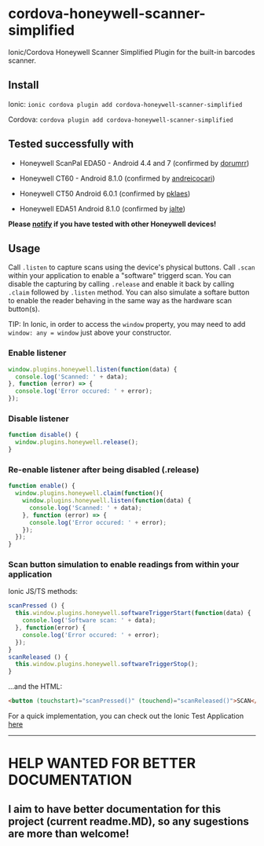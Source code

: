 # cordova-honeywell-scanner-simplified
Ionic/Cordova Honeywell Scanner Simplified Plugin for the built-in barcodes scanner.

Install
-------

Ionic: `ionic cordova plugin add cordova-honeywell-scanner-simplified`

Cordova: `cordova plugin add cordova-honeywell-scanner-simplified`

Tested successfully with
------------------------

- Honeywell ScanPal EDA50 - Android 4.4 and 7 (confirmed by [dorumrr](https://github.com/dorumrr))

- Honeywell CT60 - Android 8.1.0 (confirmed by [andreicocari](https://github.com/andreicocari))

- Honeywell CT50 Android 6.0.1 (confirmed by [pklaes](https://github.com/pklaes))

- Honeywell EDA51 Android 8.1.0 (confirmed by [jalte](https://github.com/jalte))

**Please [notify](https://github.com/dorumrr/npmjs-cordova-honeywell-scanner-simplified/issues/2) if you have tested with other Honeywell devices!**

Usage
-----

Call `.listen` to capture scans using the device's physical buttons. Call `.scan` within your application to enable a "software" triggerd scan. You can disable the capturing by calling `.release` and enable it back by calling `.claim` followed by `.listen` method. You can also simulate a softare button to enable the reader behaving in the same way as the hardware scan button(s).

TIP: In Ionic, in order to access the `window` property, you may need to add `window: any = window` just above your constructor.

### Enable listener
```javascript
window.plugins.honeywell.listen(function(data) {
  console.log('Scanned: ' + data);
}, function (error) => {
  console.log('Error occured: ' + error);
});
```

### Disable listener
```javascript
function disable() {
  window.plugins.honeywell.release();
}
```

### Re-enable listener after being disabled (.release)
```javascript
function enable() {
  window.plugins.honeywell.claim(function(){
    window.plugins.honeywell.listen(function(data) {
      console.log('Scanned: ' + data);
    }, function (error) => {
      console.log('Error occured: ' + error);
    });
  });
}
```

### Scan button simulation to enable readings from within your application

Ionic JS/TS methods:
```javascript
scanPressed () {
  this.window.plugins.honeywell.softwareTriggerStart(function(data) {
    console.log('Software scan: ' + data);
  }, function(error) {
    console.log('Error occured: ' + error);
  });
}
scanReleased () {
  this.window.plugins.honeywell.softwareTriggerStop();
}
```

...and the HTML:
```html
<button (touchstart)="scanPressed()" (touchend)="scanReleased()">SCAN</button>
```

For a quick implementation, you can check out the Ionic Test Application [here](https://github.com/dorumrr/npmjs-cordova-honeywell-scanner-simplified-test-app)



---


HELP WANTED FOR BETTER DOCUMENTATION
====================================

I aim to have better documentation for this project (current readme.MD), so any sugestions are more than welcome!
-----------------------------------------------------------------------------------------------------------------
